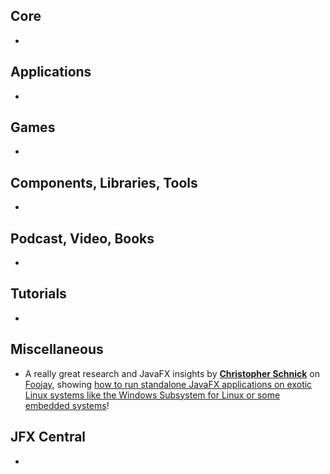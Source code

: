 ## Core

* 

## Applications

* 

## Games

* 

## Components, Libraries, Tools

*

## Podcast, Video, Books

*

## Tutorials

* 

## Miscellaneous

* A really great research and JavaFX insights by [**Christopher Schnick**](https://twitter.com/crschnick) on [Foojay](https://twitter.com/foojayio), showing [how to run standalone JavaFX applications on exotic Linux systems like the Windows Subsystem for Linux or some embedded systems](https://foojay.io/today/javafx-on-wsl/)!

## JFX Central

* 
